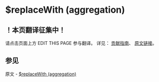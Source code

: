 # $replaceWith (aggregation)

## ！本页翻译征集中！

请点击页面上方 EDIT THIS PAGE 参与翻译。
详见：
[贡献指南]( https://github.com/JinMuInfo/MongoDB-Manual-zh/blob/master/CONTRIBUTING.md )、
[原文链接](  https://docs.mongodb.com/manual/reference/operator/aggregation/replaceWith/  )。

## 参见

原文 - [$replaceWith (aggregation)]( https://docs.mongodb.com/manual/reference/operator/aggregation/replaceWith/ )

